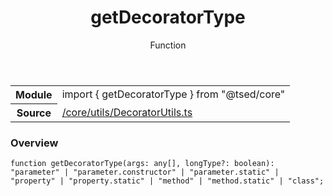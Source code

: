 
<header class="symbol-info-header"><h1 id="getdecoratortype">getDecoratorType</h1><label class="symbol-info-type-label function">Function</label></header>
<!-- summary -->
<section class="symbol-info"><table class="is-full-width"><tbody><tr><th>Module</th><td><div class="lang-typescript"><span class="token keyword">import</span> { getDecoratorType }&nbsp;<span class="token keyword">from</span>&nbsp;<span class="token string">"@tsed/core"</span></div></td></tr><tr><th>Source</th><td><a href="https://github.com/Romakita/ts-express-decorators/blob/v4.26.2/src//core/utils/DecoratorUtils.ts#L0-L0">/core/utils/DecoratorUtils.ts</a></td></tr></tbody></table></section>
<!-- overview -->


### Overview


<pre><code class="typescript-lang ">function <span class="token function">getDecoratorType</span><span class="token punctuation">(</span>args<span class="token punctuation">:</span> <span class="token keyword">any</span><span class="token punctuation">[</span><span class="token punctuation">]</span><span class="token punctuation">,</span> longType?<span class="token punctuation">:</span> <span class="token keyword">boolean</span><span class="token punctuation">)</span><span class="token punctuation">:</span> "parameter" | "parameter.<span class="token keyword">constructor</span>" | "parameter.<span class="token keyword">static</span>" | "property" | "property.<span class="token keyword">static</span>" | "method" | "method.<span class="token keyword">static</span>" | "<span class="token keyword">class</span>"<span class="token punctuation">;</span></code></pre>


<!-- Parameters -->

<!-- Description -->

<!-- Members -->

